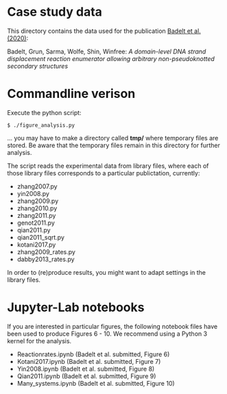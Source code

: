 # Case study data 
This directory contains the data used for the publication [Badelt et al. (2020)]:

Badelt, Grun, Sarma, Wolfe, Shin, Winfree: 
*A domain-level DNA strand displacement reaction enumerator allowing arbitrary non-pseudoknotted secondary structures*

# Commandline verison
Execute the python script:

    $ ./figure_analysis.py

... you may have to make a directory called **tmp/** where temporary files are
stored. Be aware that the temporary files remain in this directory for further
analysis.

The script reads the experimental data from library files, where each of those
library files corresponds to a particular publictation, currently:

  * zhang2007.py
  * yin2008.py
  * zhang2009.py
  * zhang2010.py
  * zhang2011.py
  * genot2011.py
  * qian2011.py
  * qian2011_sqrt.py
  * kotani2017.py
  * zhang2009_rates.py
  * dabby2013_rates.py

In order to (re)produce results, you might want to adapt settings in the
library files.

# Jupyter-Lab notebooks
If you are interested in particular figures, the following notebook files have
been used to produce Figures 6 - 10. We recommend using a Python 3 kernel for
the analysis.

  * Reactionrates.ipynb (Badelt et al. submitted, Figure 6)
  * Kotani2017.ipynb (Badelt et al. submitted, Figure 7)
  * Yin2008.ipynb (Badelt et al. submitted, Figure 8)
  * Qian2011.ipynb (Badelt et al. submitted, Figure 9)
  * Many_systems.ipynb (Badelt et al. submitted, Figure 10)

[Badelt et al. (2020)]: <https://doi.org/10.1098/rsif.2019.0866>

